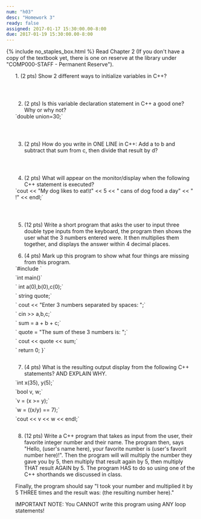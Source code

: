 ```yaml
---
num: "h03"
desc: "Homework 3"
ready: false
assigned: 2017-01-17 15:30:00.00-8:00
due: 2017-01-19 15:30:00.00-8:00
---
```

{% include no_staples_box.html %}
Read Chapter 2 (If you don't have a copy of the textbook yet, there is one on reserve at the library under "COMP000-STAFF - Permanent Reserve").

<ol markdown="1">
1.	(2 pts) Show 2 different ways to initialize variables in C++?
  <div style="margin-bottom:4em"></div>

2.	(2 pts) Is this variable declaration statement in C++ a good one? Why or why not?
<div markdown="1">
`double union=30;`
</div>
  <div style="margin-bottom:4em"></div>

3.	(2 pts) How do you write in ONE LINE in C++: Add a to b and subtract that sum from c, then divide that result by d?
  <div style="margin-bottom:4em"></div>

4.	(2 pts) What will appear on the monitor/display when the following C++ statement is executed?
<div markdown="1">
`cout << "My dog likes to eat\t" << 5 << " cans of dog food a day" << " !" << endl;`
</div>
  <div style="margin-bottom:4em"></div>

5.	(12 pts) Write a short program that asks the user to input three double type inputs from the keyboard, the program then shows the user what the 3 numbers entered were. It then multiplies them together, and displays the answer within 4 decimal places.
  <div class="pagebreak"></div>

6.	(4 pts) Mark up this program to show what four things are missing from this program.
<div markdown="1">
`#include <iostream>`
  <div style="margin-bottom:0.5em"></div>
`int main()`
  <div style="margin-bottom:0.5em"></div>
`    int a(0),b(0),c(0);`
  <div style="margin-bottom:0.5em"></div>
`    string quote;`
  <div style="margin-bottom:0.5em"></div>
`    cout << "Enter 3 numbers separated by spaces: ";`
  <div style="margin-bottom:0.5em"></div>
`    cin >> a,b,c;`
  <div style="margin-bottom:0.5em"></div>
`    sum = a + b + c;`
  <div style="margin-bottom:0.5em"></div>
`    quote = "The sum of these 3 numbers is: ";`
  <div style="margin-bottom:0.5em"></div>
`    cout << quote << sum;`
  <div style="margin-bottom:0.5em"></div>
`    return 0; }`
</div>
  <div style="margin-bottom:2em"></div>

7.	(4 pts) What is the resulting output display from the following C++ statements? AND EXPLAIN WHY.
    <div style="margin-bottom:0.5em"></div>
<div markdown="1">
`int x(35), y(5);`
  <div style="margin-bottom:0.5em"></div>
`bool v, w;`
  <div style="margin-bottom:0.5em"></div>
`v = (x >= y);`
  <div style="margin-bottom:0.5em"></div>
`w = ((x/y) == 7);`
  <div style="margin-bottom:0.5em"></div>
`cout << v << w << endl;`
</div>
  <div style="margin-bottom:2em"></div>
  
8.	(12 pts) Write a C++ program that takes as input from the user, their favorite integer number and their name. The program then, says "Hello, (user's name here), your favorite number is (user's favorit number here)!". Then the program will will multiply the number they gave you by 5, then multiply that result again by 5, then multiply THAT result AGAIN by 5. The program HAS to do so using one of the C++ shorthands we discussed in class.
  <div style="margin-bottom:1em"></div>
Finally, the program should say "I took your number and multiplied it by 5 THREE times and the result was: (the resulting number here)."
  <div style="margin-bottom:1em"></div>
IMPORTANT NOTE:  You CANNOT write this program using ANY loop statements!

</ol>
